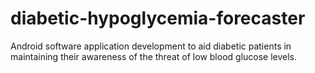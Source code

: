 diabetic-hypoglycemia-forecaster
================================

Android software application development to aid diabetic patients in maintaining their awareness of the threat of low blood glucose levels.
